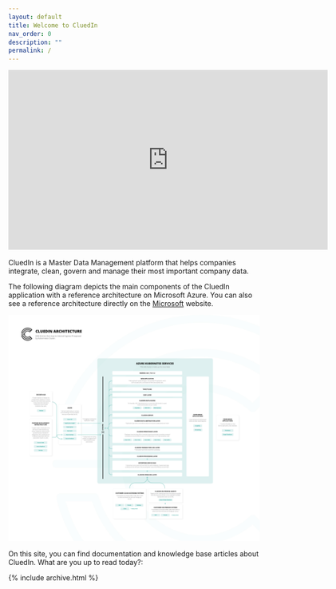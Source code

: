 ```yaml
---
layout: default
title: Welcome to CluedIn
nav_order: 0
description: ""
permalink: /
---
```


<iframe width="640" height="360" frameborder="0" allowfullscreen src="https://player.vimeo.com/video/312062542?controls=1"></iframe>

CluedIn is a Master Data Management platform that helps companies integrate, clean, govern and manage their most important company data.

The following diagram depicts the main components of the CluedIn application with a reference architecture on Microsoft Azure. You can also see a reference architecture directly on the [Microsoft](https://docs.microsoft.com/en-us/azure/architecture/reference-architectures/data/cluedin) website. 

![Diagram](./assets/images/getting-started/cluedin-architecture.png)

On this site, you can find documentation and knowledge base articles about CluedIn. What are you up to read today?:

{% include archive.html %}